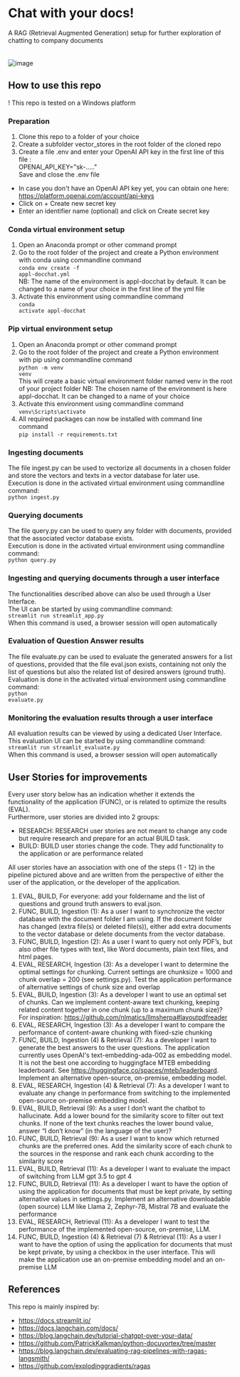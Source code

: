 # Chat with your docs!
A RAG (Retrieval Augmented Generation) setup for further exploration of chatting to company documents<br><br><br>
![image](https://github.com/pbl-nl/appl-docchat/assets/7226328/d30cdb13-2276-4510-aae9-c94fcaeb9f66)


## How to use this repo
! This repo is tested on a Windows platform

### Preparation
1. Clone this repo to a folder of your choice
2. Create a subfolder vector_stores in the root folder of the cloned repo
3. Create a file .env and enter your OpenAI API key in the first line of this file :<br>
OPENAI_API_KEY="sk-....."<br>
Save and close the .env file<br>
* In case you don't have an OpenAI API key yet, you can obtain one here: https://platform.openai.com/account/api-keys
* Click on + Create new secret key
* Enter an identifier name (optional) and click on Create secret key

### Conda virtual environment setup
1. Open an Anaconda prompt or other command prompt
2. Go to the root folder of the project and create a Python environment with conda using commandline command<br>
<code>conda env create -f appl-docchat.yml</code><br>
NB: The name of the environment is appl-docchat by default. It can be changed to a name of your choice in the first line of the yml file
3. Activate this environment using commandline command<br>
<code>conda activate appl-docchat</code>

### Pip virtual environment setup
1. Open an Anaconda prompt or other command prompt
2. Go to the root folder of the project and create a Python environment with pip using commandline command<br>
<code>python -m venv venv</code><br>
This will create a basic virtual environment folder named venv in the root of your project folder
NB: The chosen name of the environment is here appl-docchat. It can be changed to a name of your choice
3. Activate this environment using commandline command<br>
<code>venv\Scripts\activate</code>
4. All required packages can now be installed with command line command<br>
<code>pip install -r requirements.txt</code>

### Ingesting documents
The file ingest.py can be used to vectorize all documents in a chosen folder and store the vectors and texts in a vector database for later use.<br>
Execution is done in the activated virtual environment using commandline command:<br>
<code>python ingest.py</code>

### Querying documents
The file query.py can be used to query any folder with documents, provided that the associated vector database exists.<br>
Execution is done in the activated virtual environment using commandline command:<br>
<code>python query.py</code>

### Ingesting and querying documents through a user interface
The functionalities described above can also be used through a User Interface.<br>
The UI can be started by using commandline command:<br>
<code>streamlit run streamlit_app.py</code><br>
When this command is used, a browser session will open automatically

### Evaluation of Question Answer results
The file evaluate.py can be used to evaluate the generated answers for a list of questions, provided that the file eval.json exists, containing 
not only the list of questions but also the related list of desired answers (ground truth).<br>
Evaluation is done in the activated virtual environment using commandline command:<br>
<code>python evaluate.py</code>

### Monitoring the evaluation results through a user interface
All evaluation results can be viewed by using a dedicated User Interface.<br>
This evaluation UI can be started by using commandline command:<br>
<code>streamlit run streamlit_evaluate.py</code><br>
When this command is used, a browser session will open automatically

## User Stories for improvements
Every user story below has an indication whether it extends the functionality of the application (FUNC), or is related to optimize the results (EVAL).<br>
Furthermore, user stories are divided into 2 groups:<br> 
* RESEARCH: RESEARCH user stories are not meant to change any code but require research and prepare for an actual BUILD task.
* BUILD: BUILD user stories change the code. They add functionality to the application or are performance related

All user stories have an association with one of the steps (1 - 12) in the pipeline pictured above and are written from the perspective of either the user of the application, or the developer of the application.<br>
1. EVAL, BUILD, For everyone: add your foldername and the list of questions and ground truth answers to eval.json. 
2. FUNC, BUILD, Ingestion (1): As a user I want to synchronize the vector database with the document folder I am using. If the document folder has changed (extra file(s) or deleted file(s)), either add extra documents to the vector database or delete documents from the vector database. 
3. FUNC, BUILD, Ingestion (2): As a user I want to query not only PDF’s, but also other file types with text, like Word documents, plain text files, and html pages. 
4. EVAL, RESEARCH, Ingestion (3): As a developer I want to determine the optimal settings for chunking. Current settings are chunksize = 1000 and chunk overlap = 200 (see settings.py). Test the application performance of alternative settings of chunk size and overlap
5. EVAL, BUILD, Ingestion (3): As a developer I want to use an optimal set of chunks. Can we implement content-aware text chunking, keeping related content together in one chunk (up to a maximum chunk size)? For inspiration: https://github.com/nlmatics/llmsherpa#layoutpdfreader
6. EVAL, RESEARCH, Ingestion (3): As a developer I want to compare the performance of content-aware chunking with fixed-szie chunking
7. FUNC, BUILD, Ingestion (4) & Retrieval (7): As a developer I want to generate the best answers to the user questions. The application currently uses OpenAI's text-embedding-ada-002 as embedding model. It is not the best one according to huggingface MTEB embedding leaderboard. See https://huggingface.co/spaces/mteb/leaderboard. Implement an alternative open-source, on-premise, embedding model. 
8. EVAL, RESEARCH, Ingestion (4) & Retrieval (7): As a developer I want to evaluate any change in performance from switching to the implemented open-source on-premise embedding model. 
9. EVAL, BUILD, Retrieval (9): As a user I don’t want the chatbot to hallucinate. Add a lower bound for the similarity score to filter out text chunks. If none of the text chunks reaches the lower bound value, answer “I don’t know” (in the language of the user)? 
10. FUNC, BUILD, Retrieval (9): As a user I want to know which returned chunks are the preferred ones. Add the similarity score of each chunk to the sources in the response and rank each chunk according to the similarity score 
11. EVAL, BUILD, Retrieval (11): As a developer I want to evaluate the impact of switching from LLM gpt 3.5 to gpt 4 
12. FUNC, BUILD, Retrieval (11): As a developer I want to have the option of using the application for documents that must be kept private, by setting alternative values in settings.py. Implement an alternative downloadable (open source) LLM like Llama 2, Zephyr-7B, Mistral 7B and evaluate the performance 
13. EVAL, RESEARCH, Retrieval (11): As a developer I want to test the performance of the implemented open-source, on-premise, LLM.
14. FUNC, BUILD, Ingestion (4) & Retrieval (7) & Retrieval (11): As a user I want to have the option of using the application for documents that must be kept private, by using a checkbox in the user interface. This will make the application use an on-premise embedding model and an on-premise LLM

## References
This repo is mainly inspired by:
- https://docs.streamlit.io/
- https://docs.langchain.com/docs/
- https://blog.langchain.dev/tutorial-chatgpt-over-your-data/
- https://github.com/PatrickKalkman/python-docuvortex/tree/master
- https://blog.langchain.dev/evaluating-rag-pipelines-with-ragas-langsmith/
- https://github.com/explodinggradients/ragas

